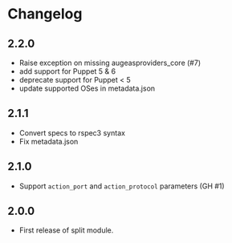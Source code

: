 # Changelog

## 2.2.0

- Raise exception on missing augeasproviders_core (#7)
- add support for Puppet 5 & 6
- deprecate support for Puppet < 5
- update supported OSes in metadata.json

## 2.1.1

- Convert specs to rspec3 syntax
- Fix metadata.json

## 2.1.0

- Support `action_port` and `action_protocol` parameters (GH #1)

## 2.0.0

- First release of split module.
